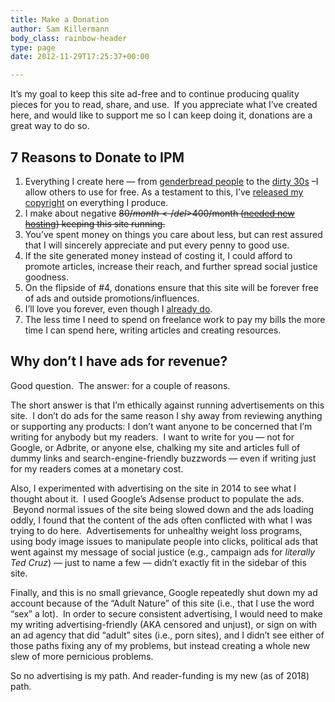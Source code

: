 ```yaml
---
title: Make a Donation
author: Sam Killermann
body_class: rainbow-header
type: page
date: 2012-11-29T17:25:37+00:00

---
```

It&#8217;s my goal to keep this site ad-free and to continue producing quality pieces for you to read, share, and use.  If you appreciate what I&#8217;ve created here, and would like to support me so I can keep doing it, donations are a great way to do so.

## 7 Reasons to Donate to IPM

1. Everything I create here &#8212; from [genderbread people][1] to the [dirty 30s][2] &#8211;I allow others to use for free. As a testament to this, I&#8217;ve [released my copyright][3] on everything I produce.
2. I make about negative <del>$80/month</del> $400/month ([needed new hosting][4]) keeping this site running.
3. You&#8217;ve spent money on things you care about less, but can rest assured that I will sincerely appreciate and put every penny to good use.
4. If the site generated money instead of costing it, I could afford to promote articles, increase their reach, and further spread social justice goodness.
5. On the flipside of #4, donations ensure that this site will be forever free of ads and outside promotions/influences.
6. I&#8217;ll love you forever, even though I [already do][5].
7. The less time I need to spend on freelance work to pay my bills the more time I can spend here, writing articles and creating resources.

## Why don&#8217;t I have ads for revenue?

Good question.  The answer: for a couple of reasons.

The short answer is that I&#8217;m ethically against running advertisements on this site.  I don&#8217;t do ads for the same reason I shy away from reviewing anything or supporting any products: I don&#8217;t want anyone to be concerned that I&#8217;m writing for anybody but my readers.  I want to write for you &#8212; not for Google, or Adbrite, or anyone else, chalking my site and articles full of dummy links and search-engine-friendly buzzwords &#8212; even if writing just for my readers comes at a monetary cost.

Also, I experimented with advertising on the site in 2014 to see what I thought about it.  I used Google&#8217;s Adsense product to populate the ads.  Beyond normal issues of the site being slowed down and the ads loading oddly, I found that the content of the ads often conflicted with what I was trying to do here.  Advertisements for unhealthy weight loss programs, using body image issues to manipulate people into clicks, political ads that went against my message of social justice (e.g., campaign ads for _literally Ted Cruz_) &#8212; just to name a few &#8212; didn&#8217;t exactly fit in the sidebar of this site.

Finally, and this is no small grievance, Google repeatedly shut down my ad account because of the &#8220;Adult Nature&#8221; of this site (i.e., that I use the word &#8220;sex&#8221; a lot).  In order to secure consistent advertising, I would need to make my writing advertising-friendly (AKA censored and unjust), or sign on with an ad agency that did &#8220;adult&#8221; sites (i.e., porn sites), and I didn&#8217;t see either of those paths fixing any of my problems, but instead creating a whole new slew of more pernicious problems.

So no advertising is my path. And reader-funding is my new (as of 2018) path.

 [1]: /2012/03/the-genderbread-person-v2-0/ "The Genderbread Person v2.0"
 [2]: /category/privilege-lists/
 [3]: /2013/11/uncopyright/ "Announcement: I’m Uncopyrighting Everything I’ve Published Here"
 [4]: https://www.patreon.com/posts/i-migrated-ipms-16260203
 [5]: /2012/05/5-reasons-im-a-social-justice-all/ "My Reasons for being an Ally (AKA Social Justice Advocate)"